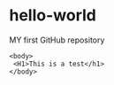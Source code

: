 # hello-world
MY first GitHub repository

<html>
    <head>
      <title>My first page</title>
    </head>
  
  
    <body>
     <H1>This is a test</h1>
    </body>
  
</html>

